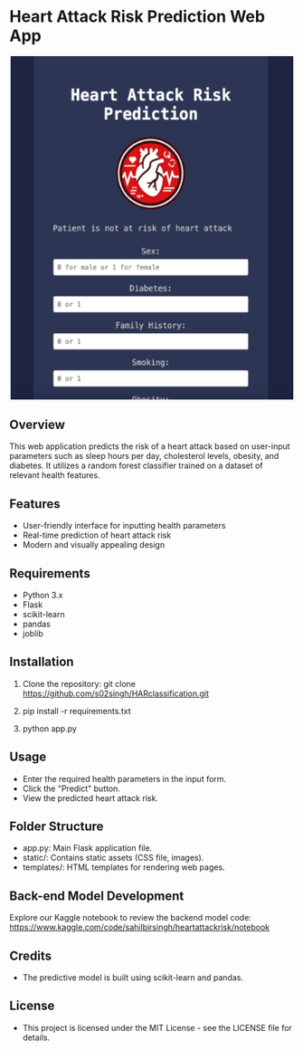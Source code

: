 # Heart Attack Risk Prediction Web App

<p align="center">
    <img src="static/heart_attack_web_app.png" alt="Heart Attack Risk Prediction" width="500"/>
</p>



## Overview

This web application predicts the risk of a heart attack based on user-input parameters such as sleep hours per day, cholesterol levels, obesity, and diabetes. It utilizes a random forest classifier trained on a dataset of relevant health features.

## Features

- User-friendly interface for inputting health parameters
- Real-time prediction of heart attack risk
- Modern and visually appealing design

## Requirements

- Python 3.x
- Flask
- scikit-learn
- pandas
- joblib

## Installation

1. Clone the repository:
   git clone https://github.com/s02singh/HARclassification.git

2. pip install -r requirements.txt

3. python app.py

## Usage
  - Enter the required health parameters in the input form.
  - Click the "Predict" button.
  - View the predicted heart attack risk.

## Folder Structure
  - app.py: Main Flask application file.
  - static/: Contains static assets (CSS file, images).
  - templates/: HTML templates for rendering web pages.

## Back-end Model Development
Explore our Kaggle notebook to review the backend model code:
https://www.kaggle.com/code/sahilbirsingh/heartattackrisk/notebook

## Credits
  - The predictive model is built using scikit-learn and pandas.
 
## License
  - This project is licensed under the MIT License - see the LICENSE file for details.


